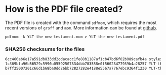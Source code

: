 # How is the PDF file created?
The PDF file is created with the command `pdfmom`, which requires the most recent versions of `groff` and `mom`.
More information can be found at [github](https://github.com/0xR3V/Bibles).

```shell
pdfmom -k YLT-the-new-testament.mom > YLT-the-new-testament.pdf
```

### SHA256 checksums for the files
```txt
6cc460ab6e17a591db833dd2cdacacc1fe88b1187af1cb47bd6f02b089cafb4a stylesheet.mom
1c369bfa96b56529c5990a05592507334dbb703588e0f56023477939b4a28257 YLT-the-new-testament.mom
b7ff25007201c66d1b68ba0dd26bb72827282e4188e5567a7767ebc9364f1230 YLT-the-new-testament.pdf
```
